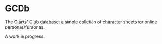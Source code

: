 # GCDb

The Giants' Club database: a simple colletion of character sheets for online personas/fursonas.

A work in progress.
